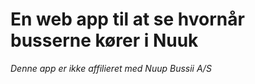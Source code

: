 # En web app til at se hvornår busserne kører i Nuuk

*Denne app er ikke affilieret med Nuup Bussii A/S*
